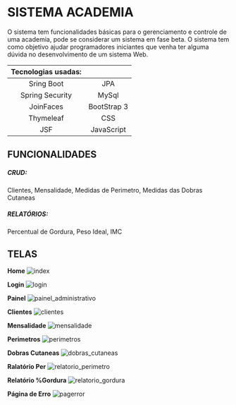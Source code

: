 # SISTEMA ACADEMIA
 O sistema tem funcionalidades básicas para o gerenciamento e controle de uma academia, pode se considerar um sistema em fase beta. O sistema tem como objetivo ajudar programadores iniciantes que venha ter alguma dúvida no desenvolvimento de um sistema Web.  

|Tecnologias usadas:      | |
|:-----------------------:|:--------------------------------------:|
|Sring Boot         |JPA         | Readme/Github|
|Spring Security       |MySql|-|
|JoinFaces |BootStrap 3  |-|
|Thymeleaf |CSS  |-|
|JSF | JavaScript |-|


## FUNCIONALIDADES

<h5>CRUD:</h5> Clientes, Mensalidade, Medidas de Perimetro, Medidas das Dobras Cutaneas
<h5>RELATÓRIOS:</h5> Percentual de Gordura, Peso Ideal, IMC
  
## TELAS
**Home**
![index](https://user-images.githubusercontent.com/30932457/45644307-d584a900-ba93-11e8-93f6-45174c8e203b.jpg)

**Login**
![login](https://user-images.githubusercontent.com/30932457/45994059-5d584d80-c068-11e8-9d64-ee8edc4a4103.jpg)

**Painel**
![painel_administrativo](https://user-images.githubusercontent.com/30932457/45644346-f0571d80-ba93-11e8-9486-ddac0f1e72c7.jpg)

**Clientes**
![clientes](https://user-images.githubusercontent.com/30932457/45644448-21cfe900-ba94-11e8-8a2a-776cca1538f3.jpg)

**Mensalidade**
![mensalidade](https://user-images.githubusercontent.com/30932457/45644591-75423700-ba94-11e8-8dd9-5be1b8e1a791.jpg)

**Perimetros**
![perimetros](https://user-images.githubusercontent.com/30932457/45644386-0664de00-ba94-11e8-84c7-83469a3e62ac.jpg)

**Dobras Cutaneas**
![dobras_cutaneas](https://user-images.githubusercontent.com/30932457/45644465-298f8d80-ba94-11e8-8a67-1e97971feafc.jpg)

**Ralatório Per**
![relatorio_perimetro](https://user-images.githubusercontent.com/30932457/45644519-47f58900-ba94-11e8-8668-ff667c997da9.jpg)

**Relatório %Gordura**
![relatorio_gordura](https://user-images.githubusercontent.com/30932457/45644603-7d01db80-ba94-11e8-8b19-ade87b66c21b.jpg)

**Página de Erro**
![pagerror](https://user-images.githubusercontent.com/30932457/45994171-d6f03b80-c068-11e8-87b0-ec9454069f4c.jpg)
